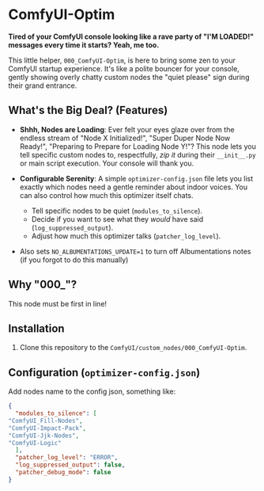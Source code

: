 # ComfyUI-Optim

**Tired of your ComfyUI console looking like a rave party of "I'M LOADED!" messages every time it starts? Yeah, me too.**

This little helper, `000_ComfyUI-Optim`, is here to bring some zen to your ComfyUI startup experience. It's like a polite bouncer for your console, gently showing overly chatty custom nodes the "quiet please" sign during their grand entrance.

## What's the Big Deal? (Features)

*   **Shhh, Nodes are Loading**: Ever felt your eyes glaze over from the endless stream of "Node X Initialized!", "Super Duper Node Now Ready!", "Preparing to Prepare for Loading Node Y!"? This node lets you tell specific custom nodes to, respectfully, *zip it* during their `__init__.py` or main script execution. Your console will thank you.
*   **Configurable Serenity**: A simple `optimizer-config.json` file lets you list exactly which nodes need a gentle reminder about indoor voices. You can also control how much this optimizer itself chats.
    *   Tell specific nodes to be quiet (`modules_to_silence`).
    *   Decide if you want to see what they *would* have said (`log_suppressed_output`).
    *   Adjust how much this optimizer talks (`patcher_log_level`).

*   Also sets `NO_ALBUMENTATIONS_UPDATE=1` to turn off Albumentations notes (if you forgot to do this manually)

## Why "000_"?

This node must be first in line! 

## Installation

1.  Clone this repository to the `ComfyUI/custom_nodes/000_ComfyUI-Optim`.

## Configuration (`optimizer-config.json`)

Add nodes name to the config json, something like:

```json
{
  "modules_to_silence": [
"ComfyUI_Fill-Nodes", 
"ComfyUI-Impact-Pack", 
"ComfyUI-Jjk-Nodes", 
"ComfyUI-Logic"
  ],
  "patcher_log_level": "ERROR",
  "log_suppressed_output": false,
  "patcher_debug_mode": false
}